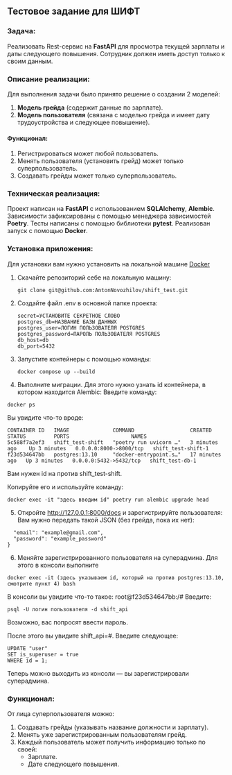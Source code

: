 ## Тестовое задание для ШИФТ

### Задача:
Реализовать Rest-сервис на **FastAPI** для просмотра текущей зарплаты и даты следующего повышения. Сотрудник должен иметь доступ только к своим данным.

### Описание реализации:
Для выполнения задачи было принято решение о создании 2 моделей:
1. **Модель грейда** (содержит данные по зарплате).
2. **Модель пользователя** (связана с моделью грейда и имеет дату трудоустройства и следующее повышение).

#### Функционал:
1. Регистрироваться может любой пользователь.
2. Менять пользователя (установить грейд) может только суперпользователь.
3. Создавать грейды может только суперпользователь. 

### Техническая реализация:
Проект написан на **FastAPI** с использованием **SQLAlchemy**, **Alembic**.
Зависимости зафиксированы с помощью менеджера зависимостей **Poetry**.
Тесты написаны с помощью библиотеки **pytest**.
Реализован запуск с помощью **Docker**.

### Установка приложения:

Для установки вам нужно установить на локальной машине [Docker](https://www.docker.com/)
1. Скачайте репозиторий себе на локальную машину:
   ```
   git clone git@github.com:AntonNovozhilov/shift_test.git
   ```
2. Создайте файл .env в основной папке проекта:
    ```
    secret=УСТАНОВИТЕ СЕКРЕТНОЕ СЛОВО
    postgres_db=НАЗВАНИЕ БАЗЫ ДАННЫХ
    postgres_user=ЛОГИН ПОЛЬЗОВАТЕЛЯ POSTGRES
    postgres_password=ПАРОЛЬ ПОЛЬЗОВАТЕЛЯ POSTGRES
    db_host=db
    db_port=5432
    ```
3. Запустите контейнеры с помощью команды:
    ```
    docker compose up --build
    ```
4. Выполните миграции. Для этого нужно узнать id контейнера, в котором находится Alembic:
Введите команду:
```
docker ps
```
Вы увидите что-то вроде:
```
CONTAINER ID   IMAGE              COMMAND                  CREATED          STATUS         PORTS                    NAMES
5c588f7a2ef3   shift_test-shift   "poetry run uvicorn …"   3 minutes ago    Up 3 minutes   0.0.0.0:8000->8000/tcp   shift_test-shift-1
f23d534647bb   postgres:13.10     "docker-entrypoint.s…"   17 minutes ago   Up 3 minutes   0.0.0.0:5432->5432/tcp   shift_test-db-1
```
Вам нужен id на против shift_test-shift.

Копируйте его и используйте команду:
```
docker exec -it "здесь вводим id" poetry run alembic upgrade head
```

5. Откройте http://127.0.0.1:8000/docs и зарегистрируйте пользователя:
Вам нужно передать такой JSON (без грейда, пока их нет):
```{
  "email": "example@gmail.com",
  "password": "example_password"
}
```
6. Меняйте зарегистрированного пользователя на суперадмина. Для этого в консоли выполните
```
docker exec -it (здесь указываем id, который на против postgres:13.10, смотрите пункт 4) bash
```
В консоли вы увидите что-то такое:
root@f23d534647bb:/#
Введите:
```
psql -U логин пользователя -d shift_api
```
Возможно, вас попросят ввести пароль.

После этого вы увидите shift_api=#. Введите следующее:
```
UPDATE "user"
SET is_superuser = true
WHERE id = 1;
```
Теперь можно выходить из консоли — вы зарегистрировали суперадмина.

### Функционал:
От лица суперпользователя можно:
1. Создавать грейды (указывать название должности и зарплату).
2. Менять уже зарегистрированным пользователям грейд.
3. Каждый пользователь может получить информацию только по своей:
    - Зарплате.
    - Дате следующего повышения.

